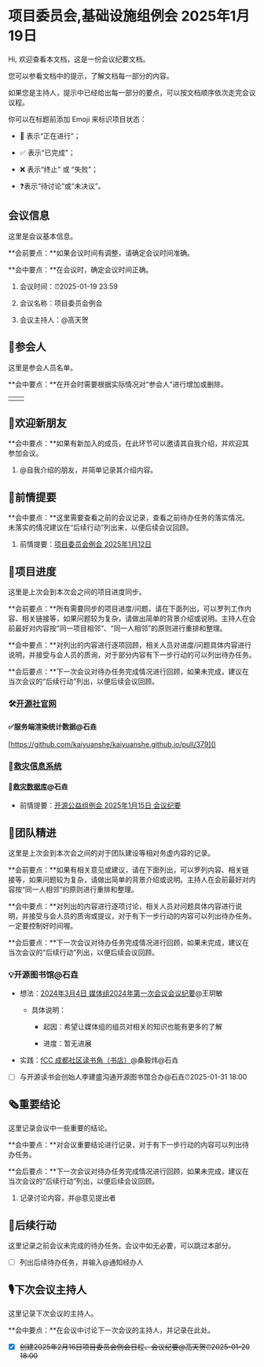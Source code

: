 # 项目委员会,基础设施组例会 2025年1月19日

<div class="callout">

Hi, 欢迎查看本文档，这是一份会议纪要文档。

您可以参看文档中的提示，了解文档每一部分的内容。

如果您是主持人，提示中已经给出每一部分的要点，可以按文档顺序依次走完会议议程。



你可以在标题前添加 Emoji 来标识项目状态：

- 🚧 表示“正在进行”；

- ✅ 表示“已完成”；

- ❌ 表示“终止” 或 “失败”；

- ❓表示“待讨论”或“未决议”。

</div>

## 会议信息

<div class="callout">

这里是会议基本信息。

**会前要点：**如果会议时间有调整，请确定会议时间准确。

**会中要点：**在会议时，确定会议时间正确。

</div>

1. 会议时间：⏰2025-01-19 23:59

2. 会议名称：项目委员会例会

3. 会议主持人：@高天贺

## 👤参会人

<div class="callout">

这里是参会人员名单。

**会中要点：**在开会时需要根据实际情况对“参会人”进行增加或删除。

</div>

<table><tbody><tr>
<td>

</td>
<td>

</td>
</tr></tbody></table>

## 👏欢迎新朋友

<div class="callout">

**会中要点：**如果有新加入的成员，在此环节可以邀请其自我介绍，并欢迎其参加会议。

</div>

1. @自我介绍的朋友，并简单记录其介绍内容。



## 📄前情提要

<div class="callout">

**会中要点：**这里需要查看之前的会议记录，查看之前待办任务的落实情况。未落实的情况建议在“后续行动”列出来，以便后续会议回顾。

</div>

1. 前情提要：[项目委员会例会 2025年1月12日](https://kaiyuanshe.feishu.cn/wiki/KEqvwvD2eiTdHckJ7PEcwncenhe?from=from_copylink)



## 🚧项目进度

<div class="callout">

这里是上次会到本次会之间的项目进度同步。

**会前要点：**所有需要同步的项目进度/问题，请在下面列出，可以罗列工作内容、相关链接等，如果问题较为复杂，请做出简单的背景介绍或说明。主持人在会前最好对内容按“同一项目相邻”、“同一人相邻”的原则进行重排和整理。

**会中要点：**对列出的内容进行逐项回顾，相关人员对进度/问题具体内容进行说明，并接受与会人员的质询，对于部分内容有下一步行动的可以列出待办任务。

**会后要点：**下一次会议对待办任务完成情况进行回顾，如果未完成，建议在当次会议的“后续行动”列出，以便后续会议回顾。

</div>

### 🛠️[开源社官网](https://kaiyuanshe.feishu.cn/wiki/wikcn6FQGVV8q9FZk9F3rTPKaFe)

#### ✅服务端渲染统计数据@石垚

[https://github.com/kaiyuanshe/kaiyuanshe.github.io/pull/379]()

### 🚧[救灾信息系统](https://kaiyuanshe.feishu.cn/wiki/PbrqwgnNjiYJqHkXNOXcDxCRnZg)

#### 🚀[救灾数据库](https://kaiyuanshe.feishu.cn/wiki/RwcswiKwii1hORkKCLecqOtDn7T)@石垚

- 前情提要：[开源公益组例会 2025年1月15日 会议纪要](https://kaiyuanshe.feishu.cn/wiki/PdB8wl7SkiAK4zkW7cUc7GhSned?autoEdit=false&from=move_to_wiki#share-YTCBdJjQDoxu3fxcOyicCWGonCc)

## 🤼团队精进

<div class="callout">

这里是上次会到本次会之间的对于团队建设等相对务虚内容的记录。

**会前要点：**如果有相关意见或建议，请在下面列出，可以罗列内容、相关链接等，如果问题较为复杂，请做出简单的背景介绍或说明。主持人在会前最好对内容按“同一人相邻”的原则进行重排和整理。

**会中要点：**对列出的内容进行逐项讨论，相关人员对问题具体内容进行说明，并接受与会人员的质询或提议，对于有下一步行动的内容可以列出待办任务。一定要控制好时间喔。

**会后要点：**下一次会议对待办任务完成情况进行回顾，如果未完成，建议在当次会议的“后续行动”列出，以便后续会议回顾。

</div>

### 💡开源图书馆@石垚

- 想法：[2024年3月4日 媒体组2024年第一次会议会议纪要](https://kaiyuanshe.feishu.cn/docx/RMzxdX1wcoY4YixZljPcvbZsnmf?chat_type=single&from=from_lark_index_search&lang=zh&message_type=text&sourceType=search#share-VXsodPXtNo5GemxBBvdcBgfHnGe)@王玥敏

    - 具体说明：

        - 起因：希望让媒体组的组员对相关的知识也能有更多的了解

        - 进度：暂无进展

- 实践：[fCC 成都社区读书角（书店）](https://open-source-bazaar.feishu.cn/wiki/ENjWwRT4piwDxwkjQOcc81xDnfc)@桑毅炜@石垚

* [ ] 与开源读书会创始人李建盛沟通开源图书馆合办@石垚⏰2025-01-31 18:00

## 🗞️重要结论

<div class="callout">

这里记录会议中一些重要的结论。

**会中要点：**对会议重要结论进行记录，对于有下一步行动的内容可以列出待办任务。

**会后要点：**下一次会议对待办任务完成情况进行回顾，如果未完成，建议在当次会议的“后续行动”列出，以便后续会议回顾。

</div>

1. 记录讨论内容，并@意见提出者



## 🤺后续行动

<div class="callout">

这里记录之前会议未完成的待办任务。会议中如无必要，可以跳过本部分。

</div>

* [ ] 列出后续待办任务，并输入@通知经办人



## 🎙️下次会议主持人

<div class="callout">

这里记录下次会议的主持人。

**会中要点：**在会议中讨论下一次会议的主持人，并记录在此处。

</div>

* [x] ~~创建2025年2月16日项目委员会例会日程、会议纪要@高天贺⏰2025-01-20 18:00~~



